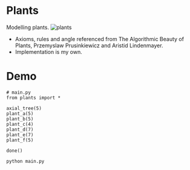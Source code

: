 # Plants
Modelling plants.
![plants](https://user-images.githubusercontent.com/27071473/71557182-ef2de200-2a85-11ea-9460-6921d09f7ee9.png)
* Axioms, rules and angle referenced from The Algorithmic Beauty of Plants, Przemyslaw Prusinkiewicz and Aristid Lindenmayer.
* Implementation is my own.

# Demo
```
# main.py
from plants import *

axial_tree(5)
plant_a(5)
plant_b(5)
plant_c(4)
plant_d(7)
plant_e(7)
plant_f(5)

done()
```
```
python main.py
```